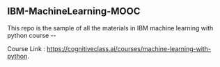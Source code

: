 ## IBM-MachineLearning-MOOC

This repo is the sample of all the materials in IBM machine learning with python course --

Course Link : https://cognitiveclass.ai/courses/machine-learning-with-python.

